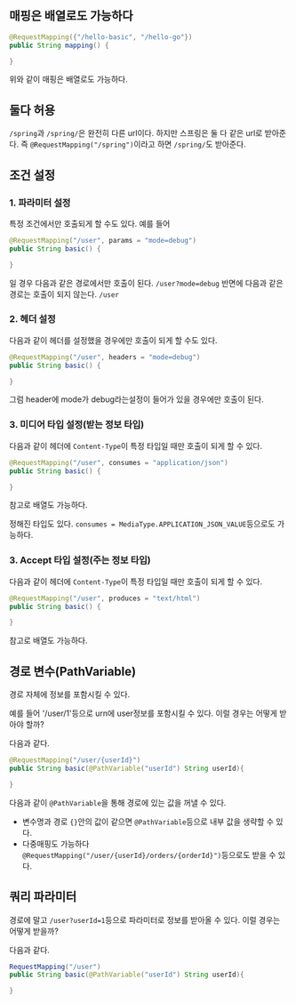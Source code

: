 ## 매핑은 배열로도 가능하다
```java
@RequestMapping({"/hello-basic", "/hello-go"})
public String mapping() {

}
```
위와 같이 매핑은 배열로도 가능하다.

## 둘다 허용
`/spring`과 `/spring/`은 완전히 다른 url이다.
하지만 스프링은 둘 다 같은 url로 받아준다.
즉 `@RequestMapping("/spring")`이라고 하면 `/spring/`도 받아준다.

## 조건 설정

### 1. 파라미터 설정
특정 조건에서만 호출되게 할 수도 있다.
예를 들어 
```java
@RequestMapping("/user", params = "mode=debug")
public String basic() {

}
```
일 경우 다음과 같은 경로에서만 호출이 된다.
`/user?mode=debug`
반면에 다음과 같은 경로는 호출이 되지 않는다.
`/user`

### 2. 헤더 설정
다음과 같이 헤더를 설정했을 경우에만 호출이 되게 할 수도 있다.
```java
@RequestMapping("/user", headers = "mode=debug")
public String basic() {

}
```
그럼 header에 mode가 debug라는설정이 들어가 있을 경우에만 호출이 된다.

### 3. 미디어 타입 설정(받는 정보 타입)
다음과 같이 헤더에 `Content-Type`이 특정 타입일 때만 호출이 되게 할 수 있다.
```java
@RequestMapping("/user", consumes = "application/json")
public String basic() {

}
```
참고로 배열도 가능하다.

정해진 타입도 있다.
`consumes = MediaType.APPLICATION_JSON_VALUE`등으로도 가능하다.

### 3. Accept 타입 설정(주는 정보 타입)
다음과 같이 헤더에 `Content-Type`이 특정 타입일 때만 호출이 되게 할 수 있다.
```java
@RequestMapping("/user", produces = "text/html")
public String basic() {

}
```
참고로 배열도 가능하다.

## 경로 변수(PathVariable)
경로 자체에 정보를 포함시킬 수 있다.

예를 들어 '/user/1'등으로 urn에 user정보를 포함시킬 수 있다.
이럴 경우는 어떻게 받아야 할까?

다음과 같다.
```java
@RequestMapping("/user/{userId}")
public String basic(@PathVariable("userId") String userId){

}
```
다음과 같이 `@PathVariable`을 통해 경로에 있는 값을 꺼낼 수 있다.

* 변수명과 경로 `{}`안의 값이 같으면 `@PathVariable`등으로 내부 값을 생략할 수 있다.
* 다중매핑도 가능하다 `@RequestMapping("/user/{userId}/orders/{orderId}")`등으로도 받을 수 있다.


## 쿼리 파라미터
경로에 말고 `/user?userId=1`등으로 파라미터로 정보를 받아올 수 있다.
이럴 경우는 어떻게 받을까?

다음과 같다.
```java
RequestMapping("/user")
public String basic(@PathVariable("userId") String userId){

}
```
